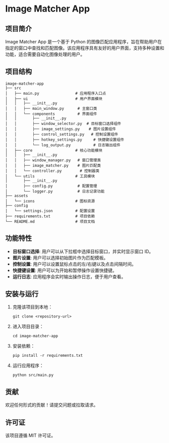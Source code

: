 # Image Matcher App

## 项目简介
Image Matcher App 是一个基于 Python 的图像匹配应用程序，旨在帮助用户在指定的窗口中查找和匹配图像。该应用程序具有友好的用户界面，支持多种设置和功能，适合需要自动化图像处理的用户。

## 项目结构
```
image-matcher-app
├── src
│   ├── main.py                # 应用程序入口点
│   ├── ui                     # 用户界面模块
│   │   ├── __init__.py
│   │   ├── main_window.py      # 主窗口类
│   │   └── components          # 界面组件
│   │       ├── __init__.py
│   │       ├── window_selector.py  # 目标窗口选择组件
│   │       ├── image_settings.py    # 图片设置组件
│   │       ├── control_settings.py   # 控制设置组件
│   │       ├── hotkey_settings.py     # 快捷键设置组件
│   │       └── log_output.py          # 日志输出组件
│   ├── core                   # 核心功能模块
│   │   ├── __init__.py
│   │   ├── window_manager.py   # 窗口管理类
│   │   ├── image_matcher.py    # 图片匹配类
│   │   └── controller.py        # 控制器类
│   └── utils                  # 工具模块
│       ├── __init__.py
│       ├── config.py           # 配置管理
│       └── logger.py           # 日志记录功能
├── assets
│   └── icons                  # 图标资源
├── config
│   └── settings.json          # 配置设置
├── requirements.txt           # 项目依赖
└── README.md                  # 项目文档
```

## 功能特性
- **目标窗口选择**: 用户可以从下拉框中选择目标窗口，并实时显示窗口 ID。
- **图片设置**: 用户可以选择初始图片作为匹配模板。
- **控制设置**: 用户可以设置鼠标点击的左/右键以及点击间隔时间。
- **快捷键设置**: 用户可以为开始和暂停操作设置快捷键。
- **运行日志**: 应用程序会实时输出操作日志，便于用户查看。

## 安装与运行
1. 克隆该项目到本地：
   ```
   git clone <repository-url>
   ```
2. 进入项目目录：
   ```
   cd image-matcher-app
   ```
3. 安装依赖：
   ```
   pip install -r requirements.txt
   ```
4. 运行应用程序：
   ```
   python src/main.py
   ```

## 贡献
欢迎任何形式的贡献！请提交问题或拉取请求。

## 许可证
该项目遵循 MIT 许可证。